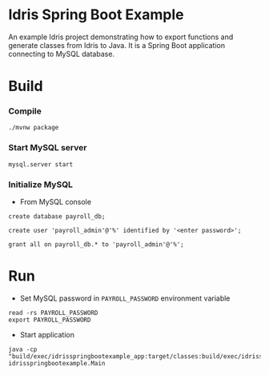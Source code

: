 # Idris Spring Boot Example

An example Idris project demonstrating how to export functions and generate classes from Idris to Java. It is a Spring Boot application connecting to MySQL database.

# Build

### Compile
```shell
./mvnw package
```

### Start MySQL server
```shell
mysql.server start
```

### Initialize MySQL
* From MySQL console
```shell
create database payroll_db;
```
```shell
create user 'payroll_admin'@'%' identified by '<enter password>';
```
```shell
grant all on payroll_db.* to 'payroll_admin'@'%';
```

# Run
* Set MySQL password in `PAYROLL_PASSWORD` environment variable
```shell
read -rs PAYROLL_PASSWORD
export PAYROLL_PASSWORD
```
* Start application
```shell
java -cp "build/exec/idrisspringbootexample_app:target/classes:build/exec/idrisspringbootexample_app/*" idrisspringbootexample.Main
```


